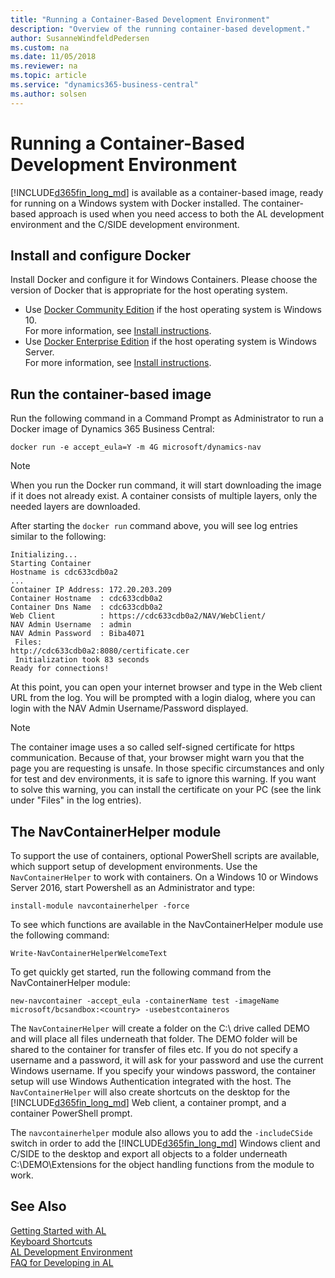 ```yaml
---
title: "Running a Container-Based Development Environment"
description: "Overview of the running container-based development."
author: SusanneWindfeldPedersen
ms.custom: na
ms.date: 11/05/2018
ms.reviewer: na
ms.topic: article
ms.service: "dynamics365-business-central"
ms.author: solsen
---
```


# Running a Container-Based Development Environment
[!INCLUDE[d365fin_long_md](includes/d365fin_long_md.md)] is available as a container-based image, ready for running on a Windows system with Docker installed. The container-based approach is used when you need access to both the AL development environment and the C/SIDE development environment.

## Install and configure Docker
Install Docker and configure it for Windows Containers. Please choose the version of Docker that is appropriate for the host operating system.
- Use [Docker Community Edition](https://www.docker.com/community-edition) if the host operating system is Windows 10.  
    For more information, see [Install instructions](https://docs.microsoft.com/en-us/virtualization/windowscontainers/quick-start/quick-start-windows-10).
- Use [Docker Enterprise Edition](https://www.docker.com/enterprise-edition) if the host operating system is Windows Server.  
    For more information, see [Install instructions](https://docs.microsoft.com/en-us/virtualization/windowscontainers/quick-start/quick-start-windows-server).

## Run the container-based image
Run the following command in a Command Prompt as Administrator to run a Docker image of Dynamics 365 Business Central:

```docker run -e accept_eula=Y -m 4G microsoft/dynamics-nav```

> [!NOTE]  
> When you run the Docker run command, it will start downloading the image if it does not already exist. A container consists of multiple layers, only the needed layers are downloaded.

After starting the `docker run` command above, you will see log entries similar to the following:

```
Initializing...
Starting Container
Hostname is cdc633cdb0a2
...
Container IP Address: 172.20.203.209
Container Hostname  : cdc633cdb0a2
Container Dns Name  : cdc633cdb0a2
Web Client          : https://cdc633cdb0a2/NAV/WebClient/
NAV Admin Username  : admin
NAV Admin Password  : Biba4071
 Files:
http://cdc633cdb0a2:8080/certificate.cer
 Initialization took 83 seconds
Ready for connections!
```

At this point, you can open your internet browser and type in the Web client URL from the log. You will be prompted with a login dialog, where you can login with the NAV Admin Username/Password displayed.

> [!NOTE]  
> The container image uses a so called self-signed certificate for https communication. Because of that, your browser might warn you that the page you are requesting is unsafe. In those specific circumstances and only for test and dev environments, it is safe to ignore this warning. If you want to solve this warning, you can install the certificate on your PC (see the link under "Files" in the log entries).

## The NavContainerHelper module
To support the use of containers, optional PowerShell scripts are available, which support setup of development environments. Use the `NavContainerHelper` to work with containers. On a Windows 10 or Windows Server 2016, start Powershell as an Administrator and type:

```install-module navcontainerhelper -force```

To see which functions are available in the NavContainerHelper module use the following command:

```Write-NavContainerHelperWelcomeText```

To get quickly get started, run the following command from the NavContainerHelper module:

```new-navcontainer -accept_eula -containerName test -imageName microsoft/bcsandbox:<country> -usebestcontaineros```

The `NavContainerHelper` will create a folder on the C:\ drive called DEMO and will place all files underneath that folder. The DEMO folder will be shared to the container for transfer of files etc. If you do not specify a username and a password, it will ask for your password and use the current Windows username. If you specify your windows password, the container setup will use Windows Authentication integrated with the host. The `NavContainerHelper` will also create shortcuts on the desktop for the [!INCLUDE[d365fin_long_md](includes/d365fin_long_md.md)] Web client, a container prompt, and a container PowerShell prompt.

The `navcontainerhelper` module also allows you to add the `-includeCSide` switch in order to add the [!INCLUDE[d365fin_long_md](includes/d365fin_long_md.md)] Windows client and C/SIDE to the desktop and export all objects to a folder underneath C:\DEMO\Extensions for the object handling functions from the module to work.

## See Also
[Getting Started with AL](devenv-get-started.md)  
[Keyboard Shortcuts](devenv-keyboard-shortcuts.md)    
[AL Development Environment](devenv-reference-overview.md)  
[FAQ for Developing in AL](devenv-dev-faq.md)  
